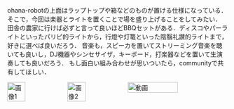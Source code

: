 ohana-robotの上面はラップトップや箱などのものが置ける仕様になっている．そこで，今回は楽器とライトを置くことで場を盛り上げることをしてみたい．
田舎の農家に行けば必ずと言って良いほどBBQセットがある．ディスコやパーライトといったパリピ的ライトから，行燈や灯篭といった陰翳礼讃的ライトまで，好きに選べば良いだろう．
音楽も，スピーカを置いてストリーミング音楽を聴いても良いし，DJ機器やシンセサイザ，キーボード，打楽器などを置いて生演奏しても良いだろう．
もし面白い組み合わせが思いついたら，communityで共有してほしい．

<div style="display: flex; justify-content: space-between; align-items: flex-start; flex-wrap: nowrap;">
  <img src="img/image1.png" alt="画像1" style="width: 30%;">
  <img src="img/image2.png" alt="画像2" style="width: 30%;">
  <img src="img/video.gif" alt="動画" style="width: 50%;">
</div>

